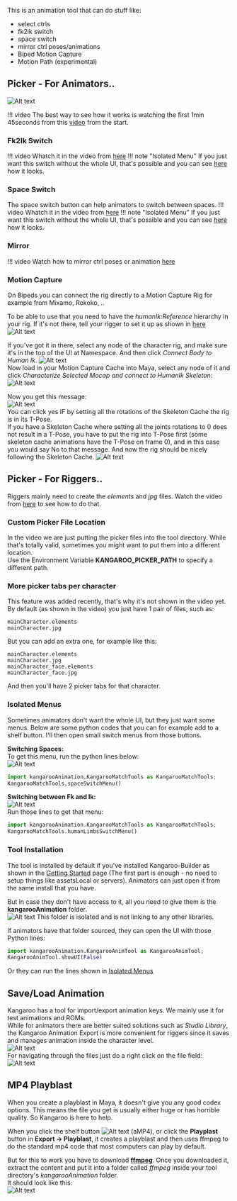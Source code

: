 
This is an animation tool that can do stuff like:

- select ctrls
- fk2ik switch
- space switch
- mirror ctrl poses/animations
- Biped Motion Capture
- Motion Path (experimental)

## Picker - For Animators..

![Alt text](images/picker.jpg)  

!!! video
    The best way to see how it works is watching the first 1min 45seconds from this [video](https://www.youtube.com/watch?v=5W2JQYoyohQ)
    from the start.


### Fk2Ik Switch
!!! video
    Whatch it in the video from [here](https://www.youtube.com/watch?v=5W2JQYoyohQ&t=1m14s)
!!! note "Isolated Menu"
    If you just want this switch without the whole UI, that's possible and you can see [here](#isolated-menus) how it looks.


### Space Switch
The space switch button can help animators to switch between spaces. 
!!! video
    Whatch it in the video from [here](https://www.youtube.com/watch?v=5W2JQYoyohQ&t=1m18s)
!!! note "Isolated Menu"
    If you just want this switch without the whole UI, that's possible and you can see [here](#isolated-menus) how it looks.



### Mirror 
!!! video
    Watch how to mirror ctrl poses or animation [here](https://www.youtube.com/watch?v=5W2JQYoyohQ&t=1m32s)


### Motion Capture
On Bipeds you can connect the rig directly to a Motion Capture Rig for example from Mixamo, Rokoko, ..  

To be able to use that you need to have the *humanIk:Reference* hierarchy in your rig. If it's not there,
tell your rigger to set it up as shown in [here](body/motionCapture.md)
![Alt text](images/humanIk_checkIfAttrIsThere.jpg)  

If you've got it in there, select any node of the character rig, and make sure it's in the top of the UI at Namespace.
And then click *Connect Body to Human Ik*.
![Alt text](images/humanIk_connectingTheCharacter.jpg)   
Now load in your Motion Capture Cache into Maya, select any node of it and click
*Characterize Selected Mocap and connect to HumanIk Skeleton*:  
![Alt text](images/humanIk_characterize.jpg)     

Now you get this message:  
![Alt text](images/humanIk_setRotationsToZero.jpg)  
You can click yes IF by setting all the rotations of the Skeleton Cache the rig is in its T-Pose.  
If you have a Skeleton Cache where setting all the joints rotations to 0 does not result in a T-Pose, you have to 
put the rig into T-Pose first (some skeleton cache animations have the T-Pose on frame 0), and in this case you would
say No to that message.
And now the rig should be nicely following the Skeleton Cache.
![Alt text](images/humanIk_worked.jpg)  



## Picker - For Riggers..
Riggers mainly need to create the *elements* and *jpg* files.
Watch the video from [here](https://www.youtube.com/watch?v=5W2JQYoyohQ&t=1m47s) to see how to do that.


### Custom Picker File Location
In the video we are just putting the picker files into the tool directory. While that's totally valid, sometimes you might
want to put them into a different location.  
Use the Environment Variable **KANGAROO_PICKER_PATH** to specify a different path.


### More picker tabs per character
This feature was added recently, that's why it's not shown in the video yet.  
By default (as shown in the video) you just have 1 pair of files, such as:  
```
mainCharacter.elements
mainCharacter.jpg
```
But you can add an extra one, for example like this:
```
mainCharacter.elements
mainCharacter.jpg
mainCharacter_face.elements
mainCharacter_face.jpg
```
And then you'll have 2 picker tabs for that character.



### Isolated Menus
Sometimes animators don't want the whole UI, but they just want some menus. Below are some python codes that you can 
for example add to a shelf button. I'll then open small switch menus from those buttons.

**Switching Spaces:**   
To get this menu, run the python lines below:  
![Alt text](images/spaceSwitchMenu.gif)
```python 
import kangarooAnimation.KangarooMatchTools as KangarooMatchTools; 
KangarooMatchTools.spaceSwitchMenu()
``` 

**Switching between Fk and Ik:**  
![Alt text](images/fk2ikswitchmenu.gif)  
Run those lines to get that menu:  
```python 
import kangarooAnimation.KangarooMatchTools as KangarooMatchTools; 
KangarooMatchTools.humanLimbsSwitchMenu()
```

### Tool Installation
The tool is installed by default if you've installed Kangaroo-Builder as shown in the [Getting Started](gettingStarted.md) page
(The first part is enough - no need to setup things like assetsLocal or servers).
Animators can just open it from the same install that you have.  

But in case they don't have access to it, all you need to give them is the **kangarooAnimation** folder.  
![Alt text](images/picker_folder.jpg)
This folder is isolated and is not linking to any other libraries.

If animators have that folder sourced, they can open the UI with those Python lines:
```python
import kangarooAnimation.KangarooAnimTool as KangarooAnimTool; 
KangarooAnimTool.showUI(False)
```
Or they can run the lines shown in [Isolated Menus](#isolated-menus) 



## Save/Load Animation
Kangaroo has a tool for import/export animation keys. We mainly use it for test animations and ROMs.  
While for animators there are better suited solutions such as *Studio Library*, the Kangaroo Animation Export
is more convenient for riggers since it saves and manages animation inside the character level.  
![Alt text](images/keys_importExport.jpg)   
For navigating through the files just do a right click on the file field:  
![Alt text](images/keys_filesMarkingMenu.gif)  



## MP4 Playblast
When you create a playblast in Maya, it doesn't give you any good codex options. This means the file you get is usually either
huge or has horrible quality. So Kangaroo is here to help.

When you click the shelf button ![Alt text](images/movShelfButton.jpg) (aMP4), or click the **Playplast** button in **Export -> Playblast**, 
it creates a playblast and then uses ffmpeg to do the standard mp4 code that most computers can play by default.

But for this to work you have to download [**ffmpeg**](https://github.com/BtbN/FFmpeg-Builds/releases/download/latest/ffmpeg-master-latest-win64-gpl-shared.zip).
Once you downloaded it, extract the content and put it into a folder called *ffmpeg* inside your tool directory's *kangarooAnimation* folder.  
It should look like this:  
![Alt text](images/ffmpeg_installation.jpg)  


